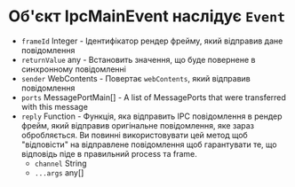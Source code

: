 # Об'єкт IpcMainEvent наслідує `Event`

* `frameId` Integer - Ідентифікатор рендер фрейму, який відправив дане повідомлення
* `returnValue` any - Встановить значення, що буде повернене в синхронному повідомленні
* `sender` WebContents - Повертає `webContents`, який відправив повідомлення
* `ports` MessagePortMain[] - A list of MessagePorts that were transferred with this message
* `reply` Function - Функція, яка відправить IPC повідомлення в рендер фрейм, який відправив оригінальне повідомлення, яке зараз обробляється.  Ви повинні використовувати цей метод щоб "відповісти" на відправлене повідомлення щоб гарантувати те, що відповідь піде в правильний process та frame.
  * `channel` String
  * `...args` any[]
